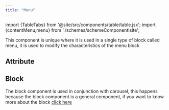 ```yaml
---
title: "Menu"
---
```


import {TableTabs} from '@site/src/components/table/table.jsx';
import {contentMenu,menu} from './schemes/schemeComponentIsite';

This component is unique where it is used in a single type of block called menu, it is used to modify the characteristics of the menu block

<TableTabs tabsContent={contentMenu} />


## Attribute
<TableTabs tabsContent={menu} />

## Block
The block component is used in conjunction with carousel, this happens because the block component is a general component, if you want to know more about the block [click here](./block)